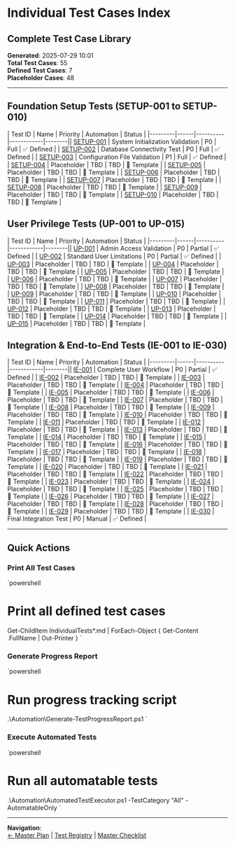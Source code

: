 # Individual Test Cases Index
## Complete Test Case Library

**Generated**: 2025-07-29 10:01  
**Total Test Cases**: 55  
**Defined Test Cases**: 7  
**Placeholder Cases**: 48

---

## Foundation Setup Tests (SETUP-001 to SETUP-010)

| Test ID | Name | Priority | Automation | Status |
|---------|------|----------|------------|--------|| [SETUP-001](IndividualTests/SETUP-001-*.md) | System Initialization Validation | P0 | Full | ✅ Defined |
| [SETUP-002](IndividualTests/SETUP-002-*.md) | Database Connectivity Test | P0 | Full | ✅ Defined |
| [SETUP-003](IndividualTests/SETUP-003-*.md) | Configuration File Validation | P1 | Full | ✅ Defined |
| [SETUP-004](IndividualTests/SETUP-004-*.md) | Placeholder | TBD | TBD | 🚧 Template |
| [SETUP-005](IndividualTests/SETUP-005-*.md) | Placeholder | TBD | TBD | 🚧 Template |
| [SETUP-006](IndividualTests/SETUP-006-*.md) | Placeholder | TBD | TBD | 🚧 Template |
| [SETUP-007](IndividualTests/SETUP-007-*.md) | Placeholder | TBD | TBD | 🚧 Template |
| [SETUP-008](IndividualTests/SETUP-008-*.md) | Placeholder | TBD | TBD | 🚧 Template |
| [SETUP-009](IndividualTests/SETUP-009-*.md) | Placeholder | TBD | TBD | 🚧 Template |
| [SETUP-010](IndividualTests/SETUP-010-*.md) | Placeholder | TBD | TBD | 🚧 Template |

## User Privilege Tests (UP-001 to UP-015)

| Test ID | Name | Priority | Automation | Status |
|---------|------|----------|------------|--------|| [UP-001](IndividualTests/UP-001-*.md) | Admin Access Validation | P0 | Partial | ✅ Defined |
| [UP-002](IndividualTests/UP-002-*.md) | Standard User Limitations | P0 | Partial | ✅ Defined |
| [UP-003](IndividualTests/UP-003-*.md) | Placeholder | TBD | TBD | 🚧 Template |
| [UP-004](IndividualTests/UP-004-*.md) | Placeholder | TBD | TBD | 🚧 Template |
| [UP-005](IndividualTests/UP-005-*.md) | Placeholder | TBD | TBD | 🚧 Template |
| [UP-006](IndividualTests/UP-006-*.md) | Placeholder | TBD | TBD | 🚧 Template |
| [UP-007](IndividualTests/UP-007-*.md) | Placeholder | TBD | TBD | 🚧 Template |
| [UP-008](IndividualTests/UP-008-*.md) | Placeholder | TBD | TBD | 🚧 Template |
| [UP-009](IndividualTests/UP-009-*.md) | Placeholder | TBD | TBD | 🚧 Template |
| [UP-010](IndividualTests/UP-010-*.md) | Placeholder | TBD | TBD | 🚧 Template |
| [UP-011](IndividualTests/UP-011-*.md) | Placeholder | TBD | TBD | 🚧 Template |
| [UP-012](IndividualTests/UP-012-*.md) | Placeholder | TBD | TBD | 🚧 Template |
| [UP-013](IndividualTests/UP-013-*.md) | Placeholder | TBD | TBD | 🚧 Template |
| [UP-014](IndividualTests/UP-014-*.md) | Placeholder | TBD | TBD | 🚧 Template |
| [UP-015](IndividualTests/UP-015-*.md) | Placeholder | TBD | TBD | 🚧 Template |

## Integration & End-to-End Tests (IE-001 to IE-030)

| Test ID | Name | Priority | Automation | Status |
|---------|------|----------|------------|--------|| [IE-001](IndividualTests/IE-001-*.md) | Complete User Workflow | P0 | Partial | ✅ Defined |
| [IE-002](IndividualTests/IE-002-*.md) | Placeholder | TBD | TBD | 🚧 Template |
| [IE-003](IndividualTests/IE-003-*.md) | Placeholder | TBD | TBD | 🚧 Template |
| [IE-004](IndividualTests/IE-004-*.md) | Placeholder | TBD | TBD | 🚧 Template |
| [IE-005](IndividualTests/IE-005-*.md) | Placeholder | TBD | TBD | 🚧 Template |
| [IE-006](IndividualTests/IE-006-*.md) | Placeholder | TBD | TBD | 🚧 Template |
| [IE-007](IndividualTests/IE-007-*.md) | Placeholder | TBD | TBD | 🚧 Template |
| [IE-008](IndividualTests/IE-008-*.md) | Placeholder | TBD | TBD | 🚧 Template |
| [IE-009](IndividualTests/IE-009-*.md) | Placeholder | TBD | TBD | 🚧 Template |
| [IE-010](IndividualTests/IE-010-*.md) | Placeholder | TBD | TBD | 🚧 Template |
| [IE-011](IndividualTests/IE-011-*.md) | Placeholder | TBD | TBD | 🚧 Template |
| [IE-012](IndividualTests/IE-012-*.md) | Placeholder | TBD | TBD | 🚧 Template |
| [IE-013](IndividualTests/IE-013-*.md) | Placeholder | TBD | TBD | 🚧 Template |
| [IE-014](IndividualTests/IE-014-*.md) | Placeholder | TBD | TBD | 🚧 Template |
| [IE-015](IndividualTests/IE-015-*.md) | Placeholder | TBD | TBD | 🚧 Template |
| [IE-016](IndividualTests/IE-016-*.md) | Placeholder | TBD | TBD | 🚧 Template |
| [IE-017](IndividualTests/IE-017-*.md) | Placeholder | TBD | TBD | 🚧 Template |
| [IE-018](IndividualTests/IE-018-*.md) | Placeholder | TBD | TBD | 🚧 Template |
| [IE-019](IndividualTests/IE-019-*.md) | Placeholder | TBD | TBD | 🚧 Template |
| [IE-020](IndividualTests/IE-020-*.md) | Placeholder | TBD | TBD | 🚧 Template |
| [IE-021](IndividualTests/IE-021-*.md) | Placeholder | TBD | TBD | 🚧 Template |
| [IE-022](IndividualTests/IE-022-*.md) | Placeholder | TBD | TBD | 🚧 Template |
| [IE-023](IndividualTests/IE-023-*.md) | Placeholder | TBD | TBD | 🚧 Template |
| [IE-024](IndividualTests/IE-024-*.md) | Placeholder | TBD | TBD | 🚧 Template |
| [IE-025](IndividualTests/IE-025-*.md) | Placeholder | TBD | TBD | 🚧 Template |
| [IE-026](IndividualTests/IE-026-*.md) | Placeholder | TBD | TBD | 🚧 Template |
| [IE-027](IndividualTests/IE-027-*.md) | Placeholder | TBD | TBD | 🚧 Template |
| [IE-028](IndividualTests/IE-028-*.md) | Placeholder | TBD | TBD | 🚧 Template |
| [IE-029](IndividualTests/IE-029-*.md) | Placeholder | TBD | TBD | 🚧 Template |
| [IE-030](IndividualTests/IE-030-*.md) | Final Integration Test | P0 | Manual | ✅ Defined |

---

## Quick Actions

### Print All Test Cases
`powershell
# Print all defined test cases
Get-ChildItem IndividualTests\*.md | ForEach-Object { Get-Content .FullName | Out-Printer }
`

### Generate Progress Report
`powershell
# Run progress tracking script
.\Automation\Generate-TestProgressReport.ps1
`

### Execute Automated Tests
`powershell
# Run all automatable tests
.\Automation\AutomatedTestExecutor.ps1 -TestCategory "All" -AutomatableOnly
`

---

**Navigation**:  
[← Master Plan](00-Master-Test-Plan-Overview.md) | [Test Registry](01-Test-ID-Registry-Framework.md) | [Master Checklist](Checklists/Master-Checklist.md)
